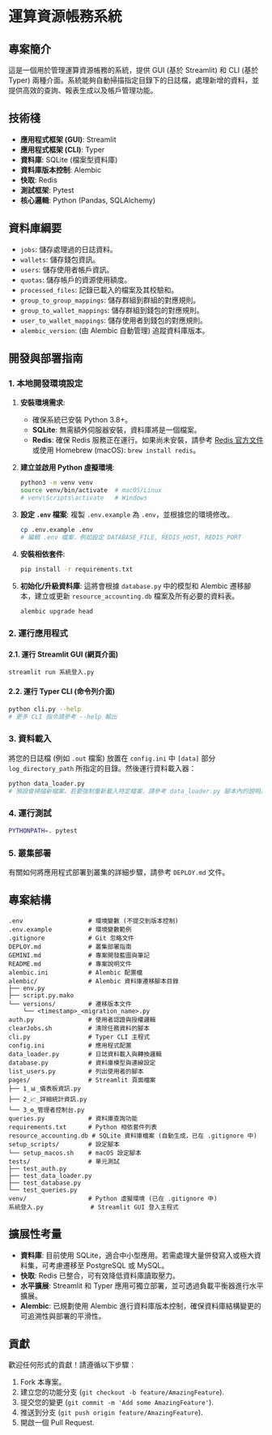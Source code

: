 # 運算資源帳務系統

## 專案簡介

這是一個用於管理運算資源帳務的系統，提供 GUI (基於 Streamlit) 和 CLI (基於 Typer) 兩種介面。系統能夠自動掃描指定目錄下的日誌檔，處理新增的資料，並提供高效的查詢、報表生成以及帳戶管理功能。

## 技術棧

*   **應用程式框架 (GUI)**: Streamlit
*   **應用程式框架 (CLI)**: Typer
*   **資料庫**: SQLite (檔案型資料庫)
*   **資料庫版本控制**: Alembic
*   **快取**: Redis
*   **測試框架**: Pytest
*   **核心邏輯**: Python (Pandas, SQLAlchemy)

## 資料庫綱要

*   `jobs`: 儲存處理過的日誌資料。
*   `wallets`: 儲存錢包資訊。
*   `users`: 儲存使用者帳戶資訊。
*   `quotas`: 儲存帳戶的資源使用額度。
*   `processed_files`: 記錄已載入的檔案及其校驗和。
*   `group_to_group_mappings`: 儲存群組到群組的對應規則。
*   `group_to_wallet_mappings`: 儲存群組到錢包的對應規則。
*   `user_to_wallet_mappings`: 儲存使用者到錢包的對應規則。
*   `alembic_version`: (由 Alembic 自動管理) 追蹤資料庫版本。

## 開發與部署指南

### 1. 本地開發環境設定

1.  **安裝環境需求**:
    *   確保系統已安裝 Python 3.8+。
    *   **SQLite**: 無需額外伺服器安裝，資料庫將是一個檔案。
    *   **Redis**: 確保 Redis 服務正在運行。如果尚未安裝，請參考 [Redis 官方文件](https://redis.io/docs/getting-started/installation/) 或使用 Homebrew (macOS): `brew install redis`。

2.  **建立並啟用 Python 虛擬環境**:

    ```bash
    python3 -m venv venv
    source venv/bin/activate  # macOS/Linux
    # venv\Scripts\activate   # Windows
    ```

3.  **設定 `.env` 檔案**:
    複製 `.env.example` 為 `.env`，並根據您的環境修改。

    ```bash
    cp .env.example .env
    # 編輯 .env 檔案，例如設定 DATABASE_FILE, REDIS_HOST, REDIS_PORT
    ```

4.  **安裝相依套件**:

    ```bash
    pip install -r requirements.txt
    ```

5.  **初始化/升級資料庫**:
    這將會根據 `database.py` 中的模型和 Alembic 遷移腳本，建立或更新 `resource_accounting.db` 檔案及所有必要的資料表。

    ```bash
    alembic upgrade head
    ```

### 2. 運行應用程式

#### 2.1. 運行 Streamlit GUI (網頁介面)

```bash
streamlit run 系統登入.py
```

#### 2.2. 運行 Typer CLI (命令列介面)

```bash
python cli.py --help
# 更多 CLI 指令請參考 --help 輸出
```

### 3. 資料載入

將您的日誌檔 (例如 `.out` 檔案) 放置在 `config.ini` 中 `[data]` 部分 `log_directory_path` 所指定的目錄。然後運行資料載入器：

```bash
python data_loader.py
# 預設會掃描新檔案。若要強制重新載入特定檔案，請參考 data_loader.py 腳本內的說明。
```

### 4. 運行測試

```bash
PYTHONPATH=. pytest
```

### 5. 叢集部署

有關如何將應用程式部署到叢集的詳細步驟，請參考 `DEPLOY.md` 文件。

## 專案結構

```
.env                  # 環境變數 (不提交到版本控制)
.env.example          # 環境變數範例
.gitignore            # Git 忽略文件
DEPLOY.md             # 叢集部署指南
GEMINI.md             # 專案開發藍圖與筆記
README.md             # 專案說明文件
alembic.ini           # Alembic 配置檔
alembic/              # Alembic 資料庫遷移腳本目錄
├── env.py
├── script.py.mako
└── versions/         # 遷移版本文件
    └── <timestamp>_<migration_name>.py
auth.py               # 使用者認證與授權邏輯
clearJobs.sh          # 清除任務資料的腳本
cli.py                # Typer CLI 主程式
config.ini            # 應用程式配置
data_loader.py        # 日誌資料載入與轉換邏輯
database.py           # 資料庫模型與連線設定
list_users.py         # 列出使用者的腳本
pages/                # Streamlit 頁面檔案
├── 1_📊_儀表板資訊.py
├── 2_📈_詳細統計資訊.py
└── 3_⚙️_管理者控制台.py
queries.py            # 資料庫查詢功能
requirements.txt      # Python 相依套件列表
resource_accounting.db # SQLite 資料庫檔案 (自動生成，已在 .gitignore 中)
setup_scripts/        # 設定腳本
└── setup_macos.sh    # macOS 設定腳本
tests/                # 單元測試
├── test_auth.py
├── test_data_loader.py
├── test_database.py
└── test_queries.py
venv/                 # Python 虛擬環境 (已在 .gitignore 中)
系統登入.py             # Streamlit GUI 登入主程式
```

## 擴展性考量

*   **資料庫**: 目前使用 SQLite，適合中小型應用。若需處理大量併發寫入或極大資料集，可考慮遷移至 PostgreSQL 或 MySQL。
*   **快取**: Redis 已整合，可有效降低資料庫讀取壓力。
*   **水平擴展**: Streamlit 和 Typer 應用可獨立部署，並可透過負載平衡器進行水平擴展。
*   **Alembic**: 已規劃使用 Alembic 進行資料庫版本控制，確保資料庫結構變更的可追溯性與部署的平滑性。

## 貢獻

歡迎任何形式的貢獻！請遵循以下步驟：

1.  Fork 本專案。
2.  建立您的功能分支 (`git checkout -b feature/AmazingFeature`).
3.  提交您的變更 (`git commit -m 'Add some AmazingFeature'`).
4.  推送到分支 (`git push origin feature/AmazingFeature`).
5.  開啟一個 Pull Request.